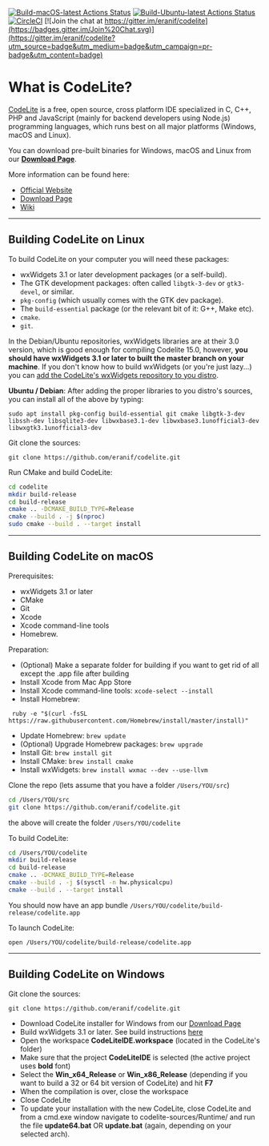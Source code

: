 [![Build-macOS-latest Actions Status](https://github.com/eranif/codelite/workflows/build-macos-latest/badge.svg)](https://github.com/rozhuk-im/codelite/actions)
[![Build-Ubuntu-latest Actions Status](https://github.com/eranif/codelite/workflows/build-ubuntu-latest/badge.svg)](https://github.com/rozhuk-im/codelite/actions)
[![CircleCI](https://circleci.com/gh/eranif/codelite.svg?style=svg)](https://circleci.com/gh/eranif/codelite)
[![Join the chat at https://gitter.im/eranif/codelite](https://badges.gitter.im/Join%20Chat.svg)](https://gitter.im/eranif/codelite?utm_source=badge&utm_medium=badge&utm_campaign=pr-badge&utm_content=badge)


What is CodeLite?
====

[CodeLite][1] is a free, open source, cross platform IDE specialized in C, C++, PHP and JavaScript (mainly for backend developers using Node.js) programming languages, which runs best on all major platforms (Windows, macOS and Linux).

You can download pre-built binaries for Windows, macOS and Linux from our **[Download Page][2]**.

More information can be found here:

 - [Official Website][3]
 - [Download Page][4]
 - [Wiki][5]

----------

Building CodeLite on Linux
----

To build CodeLite on your computer you will need these packages:

 - wxWidgets 3.1 or later development packages (or a self-build).
 - The GTK development packages: often called `libgtk-3-dev` or `gtk3-devel`, or similar.
 - `pkg-config` (which usually comes with the GTK dev package).
 - The `build-essential` package (or the relevant bit of it: G++, Make etc).
 - `cmake`.
 - `git`.

In the Debian/Ubuntu repositories, wxWidgets libraries are at their 3.0 version, which is good enough for compiling Codelite 15.0, however, **you should have wxWidgets 3.1 or later to built the master branch on your machine**. If you don't know how to build wxWidgets (or you're just lazy...) you can [add the CodeLite's wxWidgets repository to you distro][6].


**Ubuntu / Debian**: After adding the proper libraries to you distro's sources, you can install all of the above by typing:

    sudo apt install pkg-config build-essential git cmake libgtk-3-dev libssh-dev libsqlite3-dev libwxbase3.1-dev libwxbase3.1unofficial3-dev libwxgtk3.1unofficial3-dev

Git clone the sources:

    git clone https://github.com/eranif/codelite.git

Run CMake and build CodeLite:

  ```bash
  cd codelite
  mkdir build-release
  cd build-release
  cmake .. -DCMAKE_BUILD_TYPE=Release
  cmake --build . -j $(nproc)
  sudo cmake --build . --target install
  ```

----------

Building CodeLite on macOS
----

Prerequisites:

 - wxWidgets 3.1 or later
 - CMake
 - Git
 - Xcode
 - Xcode command-line tools
 - Homebrew.

Preparation:
 - (Optional) Make a separate folder for building if you want to get rid of all except the .app file after building
 - Install Xcode from Mac App Store
 - Install Xcode command-line tools: `xcode-select --install`
 - Install Homebrew:
```
 ruby -e "$(curl -fsSL https://raw.githubusercontent.com/Homebrew/install/master/install)"
```
 - Update Homebrew: `brew update`
 - (Optional) Upgrade Homebrew packages: `brew upgrade`
 - Install Git: `brew install git`
 - Install CMake: `brew install cmake`
 - Install wxWidgets: `brew install wxmac --dev --use-llvm`


Clone the repo (lets assume that you have a folder `/Users/YOU/src`)

  ```bash
  cd /Users/YOU/src
  git clone https://github.com/eranif/codelite.git
  ```
 the above will create the folder `/Users/YOU/codelite`

 To build CodeLite:

  ```bash
  cd /Users/YOU/codelite
  mkdir build-release
  cd build-release
  cmake .. -DCMAKE_BUILD_TYPE=Release
  cmake --build . -j $(sysctl -n hw.physicalcpu)
  cmake --build . --target install
  ```

You should now have an app bundle `/Users/YOU/codelite/build-release/codelite.app`

To launch CodeLite:

`open /Users/YOU/codelite/build-release/codelite.app`

----------

Building CodeLite on Windows
----

Git clone the sources:

    git clone https://github.com/eranif/codelite.git

 - Download CodeLite installer for Windows from our [Download Page][8]
 - Build wxWidgets 3.1 or later. See build instructions [here][7]
 - Open the workspace **CodeLiteIDE.workspace** (located in the CodeLite's folder)
 - Make sure that the project **CodeLiteIDE** is selected (the active project uses **bold** font)
 - Select the **Win_x64_Release** or **Win_x86_Release** (depending if you want to build a 32 or 64 bit version of CodeLite) and hit **F7**
 - When the compilation is over, close the workspace
 - Close CodeLite
 - To update your installation with the new CodeLite, close CodeLite and from a cmd.exe window navigate to codelite-sources/Runtime/ and run the file **update64.bat** OR **update.bat** (again, depending on your selected arch).

  [1]: https://codelite.org
  [2]: https://codelite.org/support.php
  [3]: https://codelite.org
  [4]: https://codelite.org/support.php
  [5]: https://wiki.codelite.org/pmwiki.php
  [6]: https://wiki.codelite.org/pmwiki.php/Main/WxWidgets31Binaries
  [7]: https://wiki.codelite.org/pmwiki.php/Developers/BuildingWxWidgetsWin
  [8]: https://codelite.org/support.php
